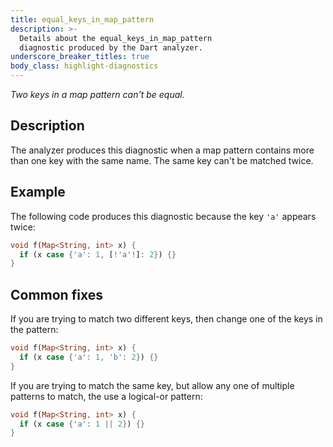 ```yaml
---
title: equal_keys_in_map_pattern
description: >-
  Details about the equal_keys_in_map_pattern
  diagnostic produced by the Dart analyzer.
underscore_breaker_titles: true
body_class: highlight-diagnostics
---
```


_Two keys in a map pattern can't be equal._

## Description

The analyzer produces this diagnostic when a map pattern contains more
than one key with the same name. The same key can't be matched twice.

## Example

The following code produces this diagnostic because the key `'a'` appears
twice:

```dart
void f(Map<String, int> x) {
  if (x case {'a': 1, [!'a'!]: 2}) {}
}
```

## Common fixes

If you are trying to match two different keys, then change one of the keys
in the pattern:

```dart
void f(Map<String, int> x) {
  if (x case {'a': 1, 'b': 2}) {}
}
```

If you are trying to match the same key, but allow any one of multiple
patterns to match, the use a logical-or pattern:

```dart
void f(Map<String, int> x) {
  if (x case {'a': 1 || 2}) {}
}
```
